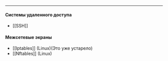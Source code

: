 
----

#### Системы удаленного доступа
- [[SSH]]

#### Межсетевые экраны
- [[Iptables]] (Linux)(Это уже устарело)
- [[Nftables]] (Linux)
